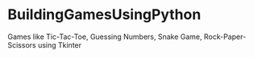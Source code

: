 # BuildingGamesUsingPython
Games like Tic-Tac-Toe, Guessing Numbers, Snake Game, Rock-Paper-Scissors using Tkinter
